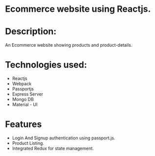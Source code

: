 # Ecommerce website using Reactjs.

# Description:
An Ecommerce website showing products and product-details.

# Technologies used:
- Reactjs
- Webpack
- Passportjs
- Express Server
- Mongo DB
- Material - UI

# Features
- Login And Signup authentication using passport.js.
- Product Listing.
- Integrated Redux for state management.

